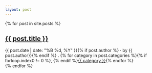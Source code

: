 ```yaml
---
layout: post
---
```


<div class="hfeed">
  {% for post in site.posts %}
    <div class="hentry post">
      <div class="sticky-header">
        <h2 class="entry-title"><a class="spec" href="{{ post.url }}" title="{{ post.title }}" rel="bookmark">{{ post.title }}</a></h2>
        <div class="byline">{{ post.date | date: "%B %d, %Y" }}{% if post.author %} · by {{ post.author}}{% endif %} . {% for category in post.categories %}{% if forloop.index0 != 0 %}, {% endif %}<a href="/blog/categories.html#{{category}}" class="category">{{ category }}</a>{% endfor %}</div>
      </div><!-- .sticky-header -->


  </div>
  {% endfor %}
</div><!-- .hfeed -->
